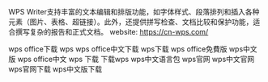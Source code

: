 WPS Writer支持丰富的文本编辑和排版功能，如字体样式、段落排列和插入各种元素（图片、表格、超链接）。此外，还提供拼写检查、文档比较和保护功能，适合撰写复杂的报告和正式文档。
website: https://cn-wps.com/

wps office下载
wps
wps office中文下载
wps下载
wps office免費版
wps中文版
wps office中文
wps 下载
下载wps
wps中文语言包
wps官网
wps中文官网
wps官网下载
wps中文版下载

